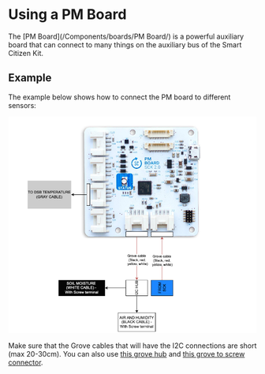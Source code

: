 # Using a PM Board

The [PM Board](/Components/boards/PM Board/) is a powerful auxiliary board that can connect to many things on the auxiliary bus of the Smart Citizen Kit.

## Example

The example below shows how to connect the PM board to different sensors:

![](/assets/images/pm-board-example.png)

Make sure that the Grove cables that will have the I2C connections are short (max 20-30cm).
You can also use [this grove hub](https://www.seeedstudio.com/Grove-I2C-Hub.html) and [this grove to screw connector](https://www.seeedstudio.com/Grove-Screw-Terminal.html).